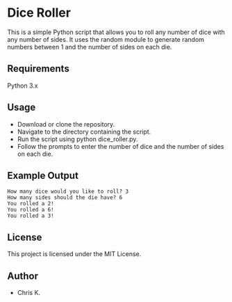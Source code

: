 # Dice Roller
This is a simple Python script that allows you to roll any number of dice with any number of sides. It uses the random module to generate random numbers between 1 and the number of sides on each die.

## Requirements
Python 3.x
## Usage
* Download or clone the repository.  
* Navigate to the directory containing the script.  
* Run the script using python dice_roller.py.  
* Follow the prompts to enter the number of dice and the number of sides on each die.

## Example Output
```
How many dice would you like to roll? 3  
How many sides should the die have? 6  
You rolled a 2!  
You rolled a 6!  
You rolled a 3!
```
## License
This project is licensed under the MIT License.
## Author 
* Chris K.
